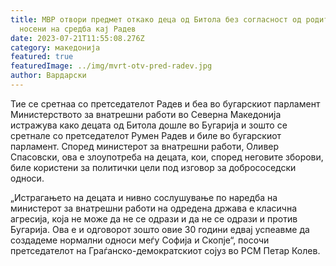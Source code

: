 ```yaml
---
title: МВР отвори предмет откако деца од Битола без согласност од родители се
  носени на средба кај Радев
date: 2023-07-21T11:55:08.276Z
category: македонија
featured: true
featuredImage: ../img/mvrt-otv-pred-radev.jpg
author: Вардарски
---
```

Тие се сретнаа со претседателот Радев и беа во бугарскиот парламент
Министерството за внатрешни работи во Северна Македонија истражува како децата од Битола дошле во Бугарија и зошто се сретнале со претседателот Румен Радев и биле во бугарскиот парламент. Според министерот за внатрешни работи, Оливер Спасовски, ова е злоупотреба на децата, кои, според неговите зборови, биле користени за политички цели под изговор за добрососедски односи.

„Истрагањето на децата и нивно сослушување по наредба на министерот за внатрешни работи на одредена држава е класична агресија, која не може да не се одрази и да не се одрази и против Бугарија. Ова е и одговорот зошто овие 30 години едвај успеавме да создадеме нормални односи меѓу Софија и Скопје“, посочи претседателот на Граѓанско-демократскиот сојуз во РСМ Петар Колев.